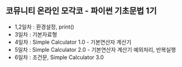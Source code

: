 ## 코뮤니티 온라인 모각코 - 파이썬 기초문법 1기

- 1,2일차 : 환경설정, print()
- 3일차 : 기본자료형
- 4일차 : Simple Calculator 1.0 - 기본연산자 계산기 
- 5일차 : Simple Calculator 2.0 - 기본연산자 계산기 예외처리, 반복실행
- 6일차 : 조건문, Simple Calculator 3.0
